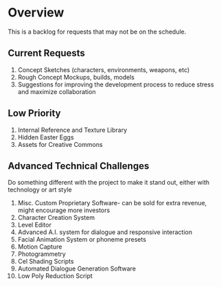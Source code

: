# Overview
This is a backlog for requests that may not be on the schedule.

## Current Requests
1. Concept Sketches (characters, environments, weapons, etc)
2. Rough Concept Mockups, builds, models
3. Suggestions for improving the development process to reduce stress and maximize collaboration

## Low Priority
1. Internal Reference and Texture Library
2. Hidden Easter Eggs
3. Assets for Creative Commons

## Advanced Technical Challenges
Do something different with the project to make it stand out, either with technology or art style

1. Misc. Custom Proprietary Software- can be sold for extra revenue, might encourage more investors
2. Character Creation System
3. Level Editor
4. Advanced A.I. system for dialogue and responsive interaction
5. Facial Animation System or phoneme presets
6. Motion Capture
7. Photogrammetry
8. Cel Shading Scripts
9. Automated Dialogue Generation Software
10. Low Poly Reduction Script
